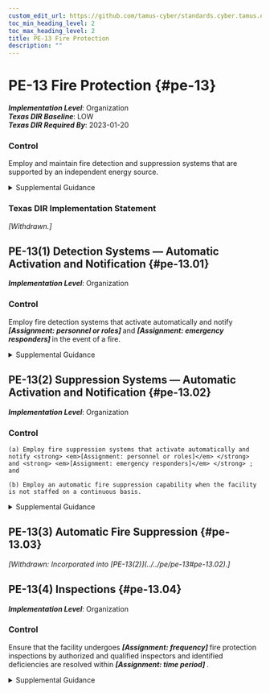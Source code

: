 ```yaml
---
custom_edit_url: https://github.com/tamus-cyber/standards.cyber.tamus.edu/tree/main/static/content/tamus.edu/TAMUS_profile.xml
toc_min_heading_level: 2
toc_max_heading_level: 2
title: PE-13 Fire Protection
description: ""
---
```


# PE-13 Fire Protection {#pe-13}

_**Implementation Level**_: Organization\
_**Texas DIR Baseline**_: LOW\
_**Texas DIR Required By**_: 2023-01-20

### Control

Employ and maintain fire detection and suppression systems that are supported by an independent energy source.

<details>
  <summary>Supplemental Guidance</summary>

The provision of fire detection and suppression systems applies primarily to organizational facilities that contain concentrations of system resources, including data centers, server rooms, and mainframe computer rooms. Fire detection and suppression systems that may require an independent energy source include sprinkler systems and smoke detectors. An independent energy source is an energy source, such as a microgrid, that is separate, or can be separated, from the energy sources providing power for the other parts of the facility.

</details>

### Texas DIR Implementation Statement

<prop xmlns="http://csrc.nist.gov/ns/oscal/1.0" name="status" value="withdrawn">
               <em>[Withdrawn.]</em>
            </prop>
         

## PE-13(1) Detection Systems — Automatic Activation and Notification {#pe-13.01}

_**Implementation Level**_: Organization

### Control

Employ fire detection systems that activate automatically and notify <strong> <em>[Assignment: personnel or roles]</em> </strong> and <strong> <em>[Assignment: emergency responders]</em> </strong> in the event of a fire.

<details>
  <summary>Supplemental Guidance</summary>

Organizations can identify personnel, roles, and emergency responders if individuals on the notification list need to have access authorizations or clearances (e.g., to enter to facilities where access is restricted due to the classification or impact level of information within the facility). Notification mechanisms may require independent energy sources to ensure that the notification capability is not adversely affected by the fire.

</details>

## PE-13(2) Suppression Systems — Automatic Activation and Notification {#pe-13.02}

_**Implementation Level**_: Organization

### Control

    (a) Employ fire suppression systems that activate automatically and notify <strong> <em>[Assignment: personnel or roles]</em> </strong> and <strong> <em>[Assignment: emergency responders]</em> </strong> ; and

    (b) Employ an automatic fire suppression capability when the facility is not staffed on a continuous basis.

<details>
  <summary>Supplemental Guidance</summary>

Organizations can identify specific personnel, roles, and emergency responders if individuals on the notification list need to have appropriate access authorizations and/or clearances (e.g., to enter to facilities where access is restricted due to the impact level or classification of information within the facility). Notification mechanisms may require independent energy sources to ensure that the notification capability is not adversely affected by the fire.

</details>

## PE-13(3) Automatic Fire Suppression {#pe-13.03}


<prop xmlns="http://csrc.nist.gov/ns/oscal/1.0" name="status" value="withdrawn">
               <em>[Withdrawn: Incorporated into [PE-13(2)](../../pe/pe-13#pe-13.02).]</em>
            </prop>
            

## PE-13(4) Inspections {#pe-13.04}

_**Implementation Level**_: Organization

### Control

Ensure that the facility undergoes <strong> <em>[Assignment: frequency]</em> </strong> fire protection inspections by authorized and qualified inspectors and identified deficiencies are resolved within <strong> <em>[Assignment: time period]</em> </strong>.

<details>
  <summary>Supplemental Guidance</summary>

Authorized and qualified personnel within the jurisdiction of the organization include state, county, and city fire inspectors and fire marshals. Organizations provide escorts during inspections in situations where the systems that reside within the facilities contain sensitive information.

</details>

